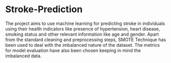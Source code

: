 # Stroke-Prediction
The project aims to use machine learning for predicting stroke in individuals using their health indicators like presence of hypertension, heart disease, smoking status and other relevant information like age and gender. Apart from the standard cleaning and preprocessing steps, SMOTE Technique has been used to deal with the imbalanced nature of the dataset. The metrics for model evaluation have also been chosen keeping in mind the imbalanced data.
